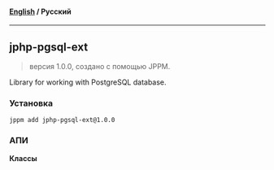 #### [English](README.md) / **Русский**

---

## jphp-pgsql-ext
> версия 1.0.0, создано с помощью JPPM.

Library for working with PostgreSQL database.

### Установка
```
jppm add jphp-pgsql-ext@1.0.0
```

### АПИ
**Классы**